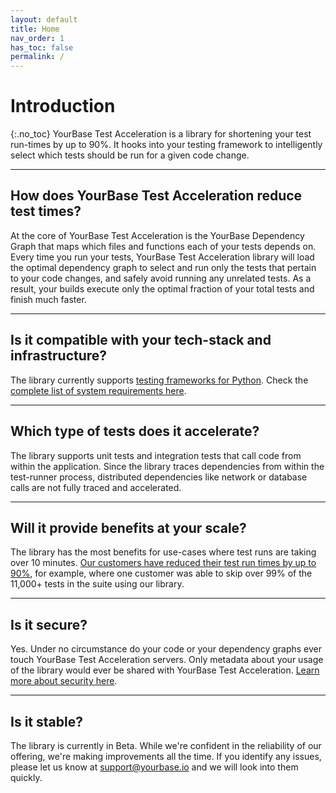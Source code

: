 ```yaml
---
layout: default
title: Home
nav_order: 1
has_toc: false
permalink: /
---
```


# Introduction
{:.no_toc}
YourBase Test Acceleration is a library for shortening your test run-times by up to 90%. It hooks into your testing framework to intelligently select which tests should be run for a given code change.

---

## How does YourBase Test Acceleration reduce test times?
At the core of YourBase Test Acceleration is the YourBase Dependency Graph that maps which files and functions each of your tests depends on. Every time you run your tests, YourBase Test Acceleration library will load the optimal dependency graph to select and run only the tests that pertain to your code changes, and safely avoid running any unrelated tests. As a result, your builds execute only the optimal fraction of your total tests and finish much faster.

---

## Is it compatible with your tech-stack and infrastructure?
The library currently supports [testing frameworks for Python](system-requirements#supported-languages--testing-frameworks). Check the [complete list of system requirements here](system-requirements).

---

## Which type of tests does it accelerate?
The library supports unit tests and integration tests that call code from within the application. Since the library traces dependencies from within the test-runner process,  distributed dependencies like network or database calls are not fully traced and accelerated.

---

## Will it provide benefits at your scale? 
The library has the most benefits for use-cases where test runs are taking over 10 minutes. [Our customers have reduced their test run times by up to 90%](https://yourbase.io/case-studies/), for example, where one customer was able to skip over 99% of the 11,000+ tests in the suite using our library.

---

## Is it secure?
Yes. Under no circumstance do your code or your dependency graphs ever touch YourBase Test Acceleration servers. Only metadata about your usage of the library would ever be shared with YourBase Test Acceleration. [Learn more about security here](security.md).

---

## Is it stable?
The library is currently in Beta. While we're confident in the reliability of our offering, we're making improvements all the time. If you identify any issues, please let us know at support@yourbase.io and we will look into them quickly.
